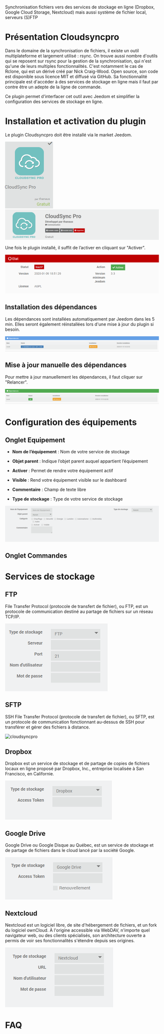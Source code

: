 Synchronisation fichiers vers des services de stockage en ligne (Dropbox, Google Cloud Storage, Nextcloud) mais aussi système de fichier local, serveurs (S)FTP

Présentation Cloudsyncpro
=========================
Dans le domaine de la synchronisation de fichiers, il existe un outil multiplateforme et largement utilisé : rsync.
On trouve aussi nombre d'outils qui se reposent sur rsync pour la gestion de la synchronisation, qui n'est qu'une de leurs multiples fonctionnalités.
C'est notamment le cas de Rclone, qui est un dérivé créé par Nick Craig-Wood. Open source, son code est disponible sous licence MIT et diffusé via GitHub. Sa fonctionnalité principale est d'accéder à des services de stockage en ligne mais il faut par contre être un adepte de la ligne de commande.

Ce plugin permet d'interfacer cet outil avec Jeedom et simplifier la configuration des services de stockage en ligne.

Installation et activation du plugin
====================================

Le plugin Cloudsyncpro doit être installé via le market Jeedom.

![cloudsyncpro](../images/c79bc8a975d6c3d2d6b358fecf424364.png) ![cloudsyncpro](../images/0756e6d2ebb078ad6d6218eb7f877ab8.png)

Une fois le plugin installé, il suffit de l’activer en cliquant sur "Activer".

![cloudsyncpro](../images/e49685947a96b7b166fb675155eac787.png)

Installation des dépendances
----------------------------

Les dépendances sont installées automatiquement par Jeedom dans les 5 min. Elles seront également réinstallées lors d'une mise à jour du plugin si besoin.

![cloudsyncpro](../images/ab08acd6c64a40354c8d3ddc80421ab2.png)

Mise à jour manuelle des dépendances
------------------------------------

Pour mettre à jour manuellement les dépendances, il faut cliquer sur "Relancer".

![cloudsyncpro](../images/df83599d06ecebbea359557b5efb4dde.png)

Configuration des équipements
=============================

Onglet Equipement
-----------------

-   **Nom de l’équipement** : Nom de votre service de stockage

-   **Objet parent** : Indique l’objet parent auquel appartient l’équipement

-   **Activer** : Permet de rendre votre équipement actif

-   **Visible** : Rend votre équipement visible sur le dashboard

-   **Commentaire** : Champ de texte libre

-   **Type de stockage** : Type de votre service de stockage

![cloudsyncpro](../images/1b27a7acbb02749f2dc1777ab5ca1686.png)

Onglet Commandes
----------------

Services de stockage
====================

FTP
---

File Transfer Protocol (protocole de transfert de fichier), ou FTP, est un protocole de communication destiné au partage de fichiers sur un réseau TCP/IP.

![cloudsyncpro](../images/79d739a3a0938015f8de7c6aed3fe715.png)

SFTP
----

SSH File Transfer Protocol (protocole de transfert de fichier), ou SFTP, est un protocole de communication fonctionnant au-dessus de SSH pour transférer et gérer des fichiers à distance.

![cloudsyncpro](../images/TODO.png)

Dropbox
-------

Dropbox est un service de stockage et de partage de copies de fichiers locaux en ligne proposé par Dropbox, Inc., entreprise localisée à San Francisco, en Californie.

![cloudsyncpro](../images/162caa41f06afcf36200c23318e2bcc6.png)

Google Drive
------------

Google Drive ou Google Disque au Québec, est un service de stockage et de partage de fichiers dans le cloud lancé par la société Google.

![cloudsyncpro](../images/ac2bbda15c853d03741c379cdf497dd0.png)

Nextcloud
---------

Nextcloud est un logiciel libre, de site d'hébergement de fichiers, et un fork du logiciel ownCloud. À l'origine accessible via WebDAV, n'importe quel navigateur web, ou des clients spécialisés, son architecture ouverte a permis de voir ses fonctionnalités s'étendre depuis ses origines.

![cloudsyncpro](../images/1a58b154a37a7ae02101076eb303571c.png)

FAQ
===
